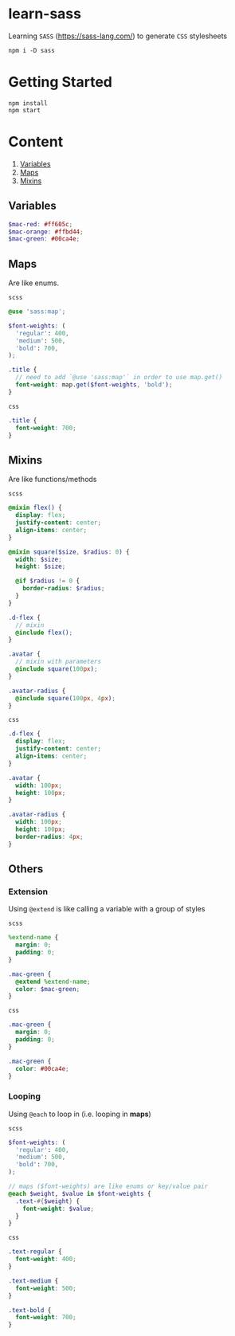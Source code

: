 # learn-sass

Learning `SASS` (https://sass-lang.com/) to generate `CSS` stylesheets

```
npm i -D sass
```

# Getting Started

```
npm install
npm start
```

# Content

1. [Variables](#variables)
2. [Maps](#maps)
3. [Mixins](#mixins)

## Variables

```scss
$mac-red: #ff605c;
$mac-orange: #ffbd44;
$mac-green: #00ca4e;
```

## Maps

Are like enums.

`scss`

```scss
@use 'sass:map';

$font-weights: (
  'regular': 400,
  'medium': 500,
  'bold': 700,
);

.title {
  // need to add `@use 'sass:map'` in order to use map.get()
  font-weight: map.get($font-weights, 'bold');
}
```

`css`

```css
.title {
  font-weight: 700;
}
```

## Mixins

Are like functions/methods

`scss`

```scss
@mixin flex() {
  display: flex;
  justify-content: center;
  align-items: center;
}

@mixin square($size, $radius: 0) {
  width: $size;
  height: $size;

  @if $radius != 0 {
    border-radius: $radius;
  }
}

.d-flex {
  // mixin
  @include flex();
}

.avatar {
  // mixin with parameters
  @include square(100px);
}

.avatar-radius {
  @include square(100px, 4px);
}
```

`css`

```css
.d-flex {
  display: flex;
  justify-content: center;
  align-items: center;
}

.avatar {
  width: 100px;
  height: 100px;
}

.avatar-radius {
  width: 100px;
  height: 100px;
  border-radius: 4px;
}
```

## Others

### Extension

Using `@extend` is like calling a variable with a group of styles

`scss`

```scss
%extend-name {
  margin: 0;
  padding: 0;
}

.mac-green {
  @extend %extend-name;
  color: $mac-green;
}
```

`css`

```css
.mac-green {
  margin: 0;
  padding: 0;
}

.mac-green {
  color: #00ca4e;
}
```

### Looping

Using `@each` to loop in (i.e. looping in **maps**)

`scss`

```scss
$font-weights: (
  'regular': 400,
  'medium': 500,
  'bold': 700,
);

// maps ($font-weights) are like enums or key/value pair
@each $weight, $value in $font-weights {
  .text-#{$weight} {
    font-weight: $value;
  }
}
```

`css`

```css
.text-regular {
  font-weight: 400;
}

.text-medium {
  font-weight: 500;
}

.text-bold {
  font-weight: 700;
}
```
